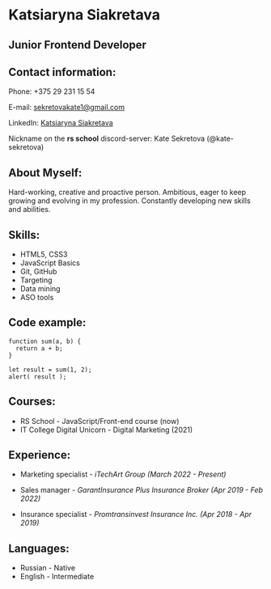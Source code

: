 # Katsiaryna Siakretava

## Junior Frontend Developer

## Contact information:

Phone: +375 29 231 15 54

E-mail: sekretovakate1@gmail.com

LinkedIn: [Katsiaryna Siakretava](https://www.linkedin.com/in/katsiaryna-siakretava-a54869208/)

Nickname on the **rs school** discord-server: Kate Sekretova (@kate-sekretova)

## About Myself:
Hard-working, creative and proactive person. Ambitious, eager to keep growing and evolving in my profession. Constantly developing new skills and abilities.

## Skills:
- HTML5, CSS3
- JavaScript Basics
- Git, GitHub
- Targeting
- Data mining
- ASO tools

## Code example:
``` 
function sum(a, b) {
  return a + b;
}

let result = sum(1, 2);
alert( result );
```

 
## Courses:
- RS School - JavaScript/Front-end course (now)
- IT College Digital Unicorn - Digital Marketing (2021) 

## Experience:
- Marketing specialist - *iTechArt Group (March 2022 - Present)*
 
- Sales manager - *GarantInsurance Plus Insurance Broker (Apr 2019 - Feb 2022)*
 
- Insurance specialist - *Promtransinvest Insurance Inc. (Apr 2018 - Apr 2019)*


## Languages:
- Russian - Native
- English - Intermediate



